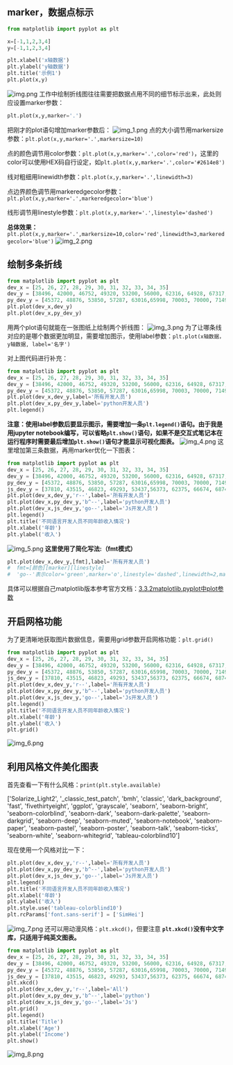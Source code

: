 ## marker，数据点标示

```python
from matplotlib import pyplot as plt

x=[-1,1,2,3,4]
y=[-1,1,2,3,4]

plt.xlabel('x轴数据')
plt.ylabel('y轴数据')
plt.title('示例1')
plt.plot(x,y)
```
![img.png](img.png)
工作中绘制折线图往往需要把数据点用不同的细节标示出来，此处则应设置marker参数：
```python
plt.plot(x,y,marker='.')
```
把刚才的plot语句增加marker参数后：
![img_1.png](img_1.png)
点的大小调节用markersize参数：`plt.plot(x,y,marker='.',markersize=10)`

点的颜色调节用color参数：`plt.plot(x,y,marker='.',color='red')`，这里的color可以使用HEX码自行设定，如`plt.plot(x,y,marker='.',color='#2614e8')`

线对粗细用linewidth参数：`plt.plot(x,y,marker='.',linewidth=3)`

点边界颜色调节用markeredgecolor参数：`plt.plot(x,y,marker='.',markeredgecolor='blue')`

线形调节用linestyle参数：`plt.plot(x,y,marker='.',linestyle='dashed')`

**总体效果：**
`plt.plot(x,y,marker='.',markersize=10,color='red',linewidth=3,markeredgecolor='blue')`
![img_2.png](img_2.png)

## 绘制多条折线
```python
from matplotlib import pyplot as plt
dev_x = [25, 26, 27, 28, 29, 30, 31, 32, 33, 34, 35]
dev_y = [38496, 42000, 46752, 49320, 53200, 56000, 62316, 64928, 67317, 68748, 73752]
py_dev_y = [45372, 48876, 53850, 57287, 63016,65998, 70003, 70000, 71496, 75370, 83640]
plt.plot(dev_x,dev_y)
plt.plot(dev_x,py_dev_y)
```
用两个plot语句就能在一张图纸上绘制两个折线图：
![img_3.png](img_3.png)
为了让哪条线对应的是哪个数据更加明显，需要增加图示，使用label参数：`plt.plot(x轴数据，y轴数据, label='名字')`

对上图代码进行补充：
```python
from matplotlib import pyplot as plt
dev_x = [25, 26, 27, 28, 29, 30, 31, 32, 33, 34, 35]
dev_y = [38496, 42000, 46752, 49320, 53200, 56000, 62316, 64928, 67317, 68748, 73752]
py_dev_y = [45372, 48876, 53850, 57287, 63016,65998, 70003, 70000, 71496, 75370, 83640]
plt.plot(dev_x,dev_y,label='所有开发人员')
plt.plot(dev_x,py_dev_y,label='python开发人员')
plt.legend()
```
**注意：使用label参数后要显示图示，需要增加一条`plt.legend()`语句。由于我是用jupyter notebook编写，可以省略`plt.show()`语句，如果不是交互式笔记本在运行程序时需要最后增加`plt.show()`语句才能显示可视化图表。**
![img_4.png](img_4.png)
这里增加第三条数据，再用marker优化一下图表：
```python
from matplotlib import pyplot as plt
dev_x = [25, 26, 27, 28, 29, 30, 31, 32, 33, 34, 35]
dev_y = [38496, 42000, 46752, 49320, 53200, 56000, 62316, 64928, 67317, 68748, 73752]
py_dev_y = [45372, 48876, 53850, 57287, 63016,65998, 70003, 70000, 71496, 75370, 83640]
js_dev_y = [37810, 43515, 46823, 49293, 53437,56373, 62375, 66674, 68745, 68746, 74583]
plt.plot(dev_x,dev_y,'r--',label='所有开发人员')
plt.plot(dev_x,py_dev_y,'b^--',label='python开发人员')
plt.plot(dev_x,js_dev_y,'go--',label='Js开发人员')
plt.legend()
plt.title('不同语言开发人员不同年龄收入情况')
plt.xlabel('年龄')
plt.ylabel('收入')
```
![img_5.png](img_5.png)
**这里使用了简化写法:（fmt模式）**
```python
plt.plot(dev_x,dev_y,[fmt],label='所有开发人员')
#  fmt=[颜色][marker][linestyle]
#  'go--'表示color='green',marker='o',linestyle='dashed',linewidth=2,markersize=12
```
具体可以根据自己matplotlib版本参考官方文档：[3.3.2matplotlib.pyplot中plot参数](https://matplotlib.org/3.3.2/api/_as_gen/matplotlib.pyplot.plot.html?highlight=plot#matplotlib.pyplot.plot)
## 开启网格功能
为了更清晰地获取图片数据信息，需要用grid参数开启网格功能：`plt.grid()`
```python
from matplotlib import pyplot as plt
dev_x = [25, 26, 27, 28, 29, 30, 31, 32, 33, 34, 35]
dev_y = [38496, 42000, 46752, 49320, 53200, 56000, 62316, 64928, 67317, 68748, 73752]
py_dev_y = [45372, 48876, 53850, 57287, 63016,65998, 70003, 70000, 71496, 75370, 83640]
js_dev_y = [37810, 43515, 46823, 49293, 53437,56373, 62375, 66674, 68745, 68746, 74583]
plt.plot(dev_x,dev_y,'r--',label='所有开发人员')
plt.plot(dev_x,py_dev_y,'b^--',label='python开发人员')
plt.plot(dev_x,js_dev_y,'go--',label='Js开发人员')
plt.legend()
plt.title('不同语言开发人员不同年龄收入情况')
plt.xlabel('年龄')
plt.ylabel('收入')
plt.grid()
```
![img_6.png](img_6.png)
## 利用风格文件美化图表
首先查看一下有什么风格：`print(plt.style.available)`

['Solarize_Light2', '_classic_test_patch', 'bmh', 'classic', 'dark_background', 'fast', 'fivethirtyeight', 'ggplot', 'grayscale', 'seaborn', 'seaborn-bright', 'seaborn-colorblind', 'seaborn-dark', 'seaborn-dark-palette', 'seaborn-darkgrid', 'seaborn-deep', 'seaborn-muted', 'seaborn-notebook', 'seaborn-paper', 'seaborn-pastel', 'seaborn-poster', 'seaborn-talk', 'seaborn-ticks', 'seaborn-white', 'seaborn-whitegrid', 'tableau-colorblind10']

现在使用一个风格对比一下：
```python
plt.plot(dev_x,dev_y,'r--',label='所有开发人员')
plt.plot(dev_x,py_dev_y,'b^--',label='python开发人员')
plt.plot(dev_x,js_dev_y,'go--',label='Js开发人员')
plt.legend()
plt.title('不同语言开发人员不同年龄收入情况')
plt.xlabel('年龄')
plt.ylabel('收入')
plt.style.use('tableau-colorblind10')
plt.rcParams['font.sans-serif'] = ['SimHei']
```
![img_7.png](img_7.png)
还可以用动漫风格：`plt.xkcd()`，但要注意 **`plt.xkcd()`没有中文字库，只适用于纯英文图表。**
```python
from matplotlib import pyplot as plt
dev_x = [25, 26, 27, 28, 29, 30, 31, 32, 33, 34, 35]
dev_y = [38496, 42000, 46752, 49320, 53200, 56000, 62316, 64928, 67317, 68748, 73752]
py_dev_y = [45372, 48876, 53850, 57287, 63016,65998, 70003, 70000, 71496, 75370, 83640]
js_dev_y = [37810, 43515, 46823, 49293, 53437,56373, 62375, 66674, 68745, 68746, 74583]
plt.xkcd()
plt.plot(dev_x,dev_y,'r--',label='All')
plt.plot(dev_x,py_dev_y,'b^--',label='python')
plt.plot(dev_x,js_dev_y,'go--',label='Js')
plt.grid()
plt.legend()
plt.title('Title')
plt.xlabel('Age')
plt.ylabel('Income')
plt.show()
```
![img_8.png](img_8.png)